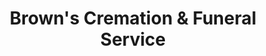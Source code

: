 ---
title: "Brown's Cremation & Funeral Service"
url: /grand-junction/browns-cremation-und-funeral-service/
shop: Bestattungen
---